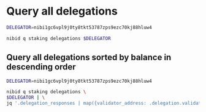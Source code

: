 # Query all delegations

```bash
DELEGATOR=nibi1gc6vpl9j0ty8tkt53787zps9ezc70kj88hluw4

nibid q staking delegations $DELEGATOR
```



## Query all delegations sorted by balance in descending order

```bash
DELEGATOR=nibi1gc6vpl9j0ty8tkt53787zps9ezc70kj88hluw4

nibid q staking delegations \
$DELEGATOR | \
jq '.delegation_responses | map({validator_address: .delegation.validator_address, balance: .balance.amount}) | sort_by(.balance) | reverse'
```
